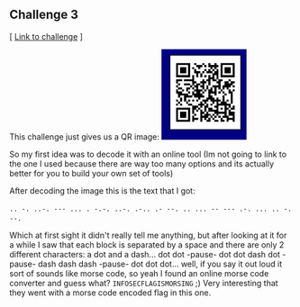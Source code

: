 Challenge 3
-------
[ [Link to challenge](http://ctf.infosecinstitute.com/levelthree.php) ]

This challenge just gives us a QR image:
<img alt="Screenshot from the challenge" src="https://raw.githubusercontent.com/purefan/bilious-weasel/master/ch03/static/img/01.png" width="30%">

So my first idea was to decode it with an online tool (Im not going to link to the one I used because there are way too many options and its actually better for you to build your own set of tools)

After decoding the image this is the text that I got:

`.. -. ..-. --- ... . -.-. ..-. .-.. .- --. .. ... -- --- .-. ... .. -. --.`

Which at first sight it didn't really tell me anything, but after looking at it for a while I saw that each block is separated by a space and there are only 2 different characters: a dot and a dash... dot dot -pause- dot dot dash dot -pause- dash dash dash -pause- dot dot dot... well, if you say it out loud it sort of sounds like morse code, so yeah I found an online morse code converter and guess what? `INFOSECFLAGISMORSING` ;) Very interesting that they went with a morse code encoded flag in this one.
